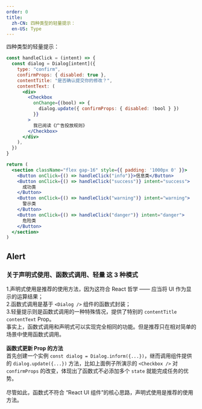 ```yaml
---
order: 0
title:
  zh-CN: 四种类型的轻量提示：
  en-US: Type
---
```


四种类型的轻量提示：

```jsx
const handleClick = (intent) => {
  const dialog = Dialog[intent]({
    type: "confirm",
    confirmProps: { disabled: true },
    contentTitle: "是否确认提交你的修改？",
    contentText: (
      <div>
        <Checkbox
          onChange={(bool) => {
            dialog.update({ confirmProps: { disabled: !bool } })
          }}
        >
          我已阅读《广告投放规则》
        </Checkbox>
      </div>
    ),
  })
}

return (
  <section className="flex gap-16" style={{ padding: '1000px 0' }}>
    <Button onClick={() => handleClick("info")}>信息类</Button>
    <Button onClick={() => handleClick("success")} intent="success">
      成功类
    </Button>
    <Button onClick={() => handleClick("warning")} intent="warning">
      警示类
    </Button>
    <Button onClick={() => handleClick("danger")} intent="danger">
      危险类
    </Button>
  </section>
)
```

## Alert

### 关于声明式使用、函数式调用、轻量 这 3 种模式

1.声明式使用是推荐的使用方法，因为这符合 React 哲学 —— 应当将 UI 作为显示的运算结果；  
2.函数式调用是基于 `<Dialog />` 组件的函数式封装；  
3.轻量提示则是函数式调用的一种特殊情况，提供了特别的 `contentTitle` `contentText` Prop。  
事实上，函数式调用和声明式可以实现完全相同的功能。但是推荐只在相对简单的场景中使用函数式调用。 <br /><br />
**函数式更新 Prop 的方法**  
首先创建一个实例 `const dialog = Dialog.inform({...})`，继而调用组件提供的 `dialog.update({...})` 方法，比如上面例子所演示的 `<Checkbox />` 对 `confirmProps` 的改变，体现出了函数式不必添加多个 `state` 就能完成任务的优势。<br />  
尽管如此，函数式不符合 “React UI 组件”的核心思路，声明式使用是推荐的使用方法。
